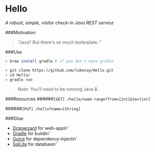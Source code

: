 # Hello

*A robust, simple, visitor check-in Java REST service*

###Motivation
> "Java? But there's so much boilerplate.."

###Use
```bash
> brew install gradle # if you don't have gradle

> git clone https://github.com/lukecoy/Hello.git
> cd Hello/
> gradle run
```
> Note: You'll need to be running Java 8. 

###Resources
######`[GET] /hello/name-range?from=[int]&to=[int]`

######`[PUT] /hello?name=[String]`

###Glue
- [Dropwizard](https://github.com/dropwizard/dropwizard) for web-appin'
- [Gradle](https://github.com/gradle/gradle) for buildin'
- [Guice](https://github.com/google/guice) for dependency-injectin'
- [SqlLite](https://www.sqlite.org/) for databasin'
